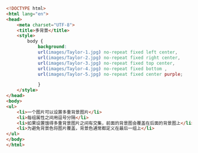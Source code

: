 
<BlogInfo id="60" title="36.多背景" author="白日梦想猿" pv=0 read_times=0 pre_cost_time="0分34秒" category="css学习" tag_list="['css学习']" create_time="2020.07.19 10:23:24" update_time="2020.07.28 16:15:27" />

```html
<!DOCTYPE html>
<html lang="en">
<head>
    <meta charset="UTF-8">
    <title>多背景</title>
    <style>
        body {
            background:
            url(images/Taylor-1.jpg) no-repeat fixed left center,
            url(images/Taylor-2.jpg) no-repeat fixed right center,
            url(images/Taylor-3.jpg) no-repeat fixed top center,
            url(images/Taylor-4.jpg) no-repeat fixed bottom ,
            url(images/Taylor-5.jpg) no-repeat fixed center purple;

            }
    </style>
</head>
<body>
<ul>
    <li>一个图片可以设置多重背景图片</li>
    <li>每组属性之间用逗号分隔</li>
    <li>如果设置饿得多重背景图片之间有交集，前面的背景图会覆盖在后面的背景图上</li>
    <li>为避免背景色将图片覆盖，背景色通常都定义在最后一组上</li>
</ul>
</body>
</html>
```

